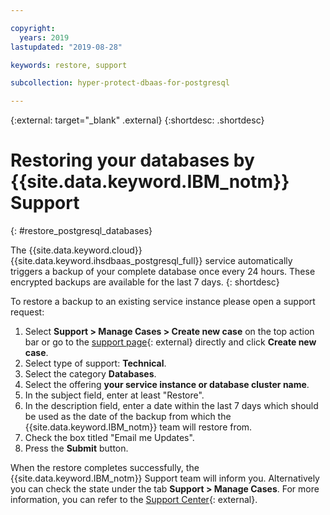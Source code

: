 ```yaml
---

copyright:
  years: 2019
lastupdated: "2019-08-28"

keywords: restore, support

subcollection: hyper-protect-dbaas-for-postgresql

---
```


{:external: target="_blank" .external}
{:shortdesc: .shortdesc}


# Restoring your databases by {{site.data.keyword.IBM_notm}} Support
{: #restore_postgresql_databases}

The {{site.data.keyword.cloud}} {{site.data.keyword.ihsdbaas_postgresql_full}} service automatically triggers a backup of your complete database once every 24 hours. These encrypted backups are available for the last 7 days.
{: shortdesc}

To restore a backup to an existing service instance please open a support request:
1. Select **Support > Manage Cases > Create new case** on the top action bar or go to the [support page](https://cloud.ibm.com/unifiedsupport/cases/manage){: external} directly and click **Create new case**.
2. Select type of support: **Technical**.
3. Select the category **Databases**.
4. Select the offering **your service instance or database cluster name**.
5. In the subject field, enter at least "Restore".
6. In the description field, enter a date within the last 7 days which should be used as the date of the backup from which the {{site.data.keyword.IBM_notm}} team will restore from.
7. Check the box titled "Email me Updates".
8. Press the **Submit** button.

When the restore completes successfully, the {{site.data.keyword.IBM_notm}} Support team will inform you. Alternatively you can check the state under the tab **Support > Manage Cases**. For more information, you can refer to the [Support Center](https://cloud.ibm.com/unifiedsupport/supportcenter){: external}.
